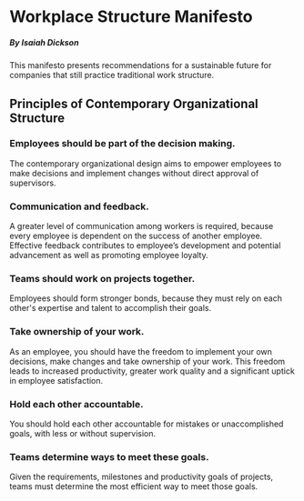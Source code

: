 # Workplace Structure Manifesto
##### By Isaiah Dickson
This manifesto presents recommendations for a sustainable future for companies that still practice traditional work structure.

## Principles of Contemporary Organizational Structure
### Employees should be part of the decision making.
The contemporary organizational design aims to empower employees to make decisions and implement changes without direct approval of supervisors. 

### Communication and feedback.
A greater level of communication among workers is required, because every employee is dependent on the success of another employee.
Effective feedback contributes to employee’s development and potential advancement as well as promoting employee loyalty.

### Teams should work on projects together.
Employees should form stronger bonds, because they must rely on each other's expertise and talent to accomplish their goals. 

### Take ownership of your work.
As an employee, you should have the freedom to implement your own decisions, make changes and take ownership of your work. 
This freedom leads to increased productivity, greater work quality and a significant uptick in employee satisfaction.

### Hold each other accountable.
You should hold each other accountable for mistakes or unaccomplished goals, with less or without supervision.

### Teams determine ways to meet these goals.
Given the requirements, milestones and productivity goals of projects, teams must determine the most efficient way to meet those goals. 
